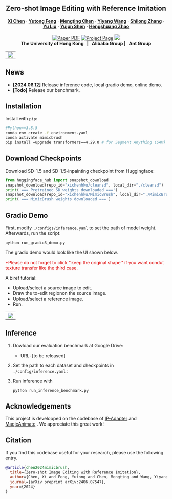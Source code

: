 <p align="center">

  <h2 align="center">Zero-shot Image Editing with Reference Imitation</h2>
  <p align="center">
    <a href="https://xavierchen34.github.io/"><strong>Xi Chen</strong></a>
    ·
    <a href="https://scholar.google.com.hk/citations?user=mZwJLeUAAAAJ&hl=zh-CN"><strong>Yutong Feng</strong></a>
    ·
    <a href="https://mengtingchen.github.io/"><strong>Mengting Chen</strong></a>
    ·
    <a href="https://openreview.net/profile?id=~Yiyang_Wang2"><strong>Yiyang Wang</strong></a>
    ·
    <a href="https://jshilong.github.io/"><strong>Shilong Zhang</strong></a>
    ·
    <a href="https://scholar.google.com/citations?user=8zksQb4AAAAJ&hl=zh-CN"><strong>Yu Liu</strong></a>
    ·
    <a href="https://shenyujun.github.io/"><strong>Yujun Shen</strong></a>
    ·
    <a href="https://hszhao.github.io/"><strong>Hengshuang Zhao</strong></a>
    <br>
    <br>
        <a href="https://arxiv.org/abs/2406.07547"><img src='https://img.shields.io/badge/arXiv-MimicBrush-red' alt='Paper PDF'></a>
        <a href='https://xavierchen34.github.io/MimicBrush-Page/'><img src='https://img.shields.io/badge/Project_Page-MimicBrush-green' alt='Project Page'></a>
        <a href='https://huggingface.co/spaces/xichenhku/MimicBrush'><img src='https://img.shields.io/badge/%F0%9F%A4%97%20Hugging%20Face-Spaces-blue'></a>
    <br>
    <b>The University of Hong Kong &nbsp; | &nbsp;  Alibaba Group  | &nbsp;  Ant Group </b>
  </p>
  
  <table align="center">
    <tr>
    <td>
      <img src="assets/teaser.png">
    </td>
    </tr>
  </table>

## News
* **[2024.06.12]** Release inference code, local gradio demo, online demo.
* **[Todo]** Release our benchmark.


## Installation
Install with `pip`:

```bash
#Python==3.8.5
conda env create -f environment.yaml
conda activate mimicbrush
pip install —upgrade transformers==4.29.0 # for Segment Anything (SAM)
```


## Download Checkpoints
Download SD-1.5 and SD-1.5-inpainting checkpoint from Huggingface:

```python
from huggingface_hub import snapshot_download
snapshot_download(repo_id="xichenhku/cleansd", local_dir="./cleansd")
print('=== Pretrained SD weights downloaded ===')
snapshot_download(repo_id="xichenhku/MimicBrush", local_dir="./MimicBrush")
print('=== MimicBrush weights downloaded ===')
```


## Gradio Demo 
First, modify `./configs/inference.yaml` to set the path of model weight. Afterwards, run the script:
```bash
python run_gradio3_demo.py
```

The gradio demo would look like the UI shown below. 

<font color="#dd0000">*Please do not forget to click ''keep the original shape'' if you want condut texture transfer like the third case.</font><br /> 

A biref tutorial:

* Upload/select a source image to edit. 
* Draw the to-edit regionon the source image.
* Upload/select a reference image. 
* Run. 

<table align="center">
  <tr>
  <td>
    <img src="assets/demo.png">
  </td>
  </tr>
</table>

## Inference

1. Dowload our evaluation benchmark at Google Drive:
    * URL: [to be released]

2. Set the path to each dataset and checkpoints in `./config/inference.yaml` :

3. Run inference with 
    ```bash
    python run_inference_benchmark.py
    ```


## Acknowledgements
This project is developped on the codebase of [IP-Adapter](https://github.com/tencent-ailab/IP-Adapter) and [MagicAnimate](https://github.com/magic-research/magic-animate)  . We  appreciate this great work! 


## Citation
If you find this codebase useful for your research, please use the following entry.
```BibTeX
@article{chen2024mimicbrush,
  title={Zero-shot Image Editing with Reference Imitation},
  author={Chen, Xi and Feng, Yutong and Chen, Mengting and Wang, Yiyang, and Zhang, Shilong and Yu, Liu and Shen, Yujun and Zhao, Hengshuang},
  journal={arXiv preprint arXiv:2406.07547},
  year={2024}
}
```